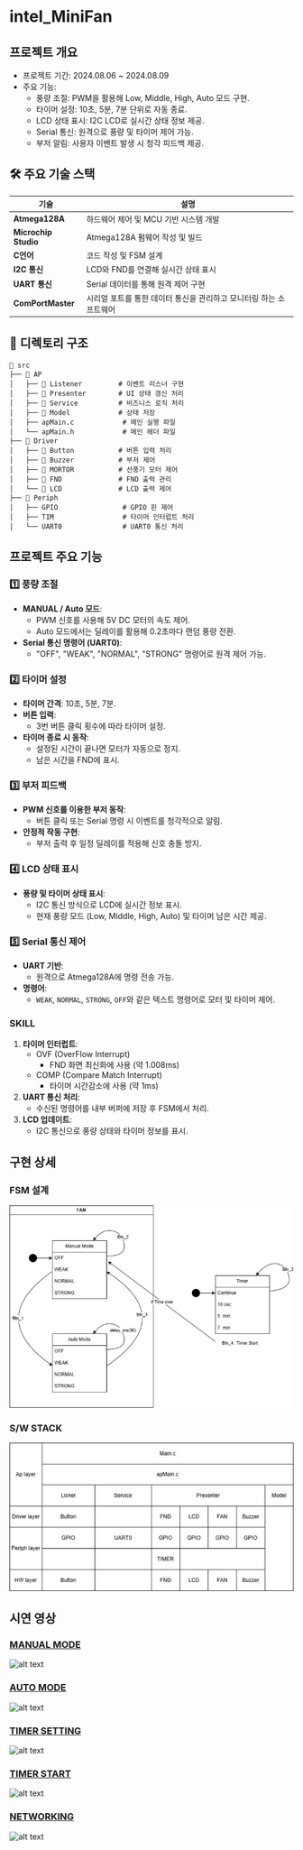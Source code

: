 # **intel_MiniFan**
## **프로젝트 개요**
- 프로젝트 기간: 2024.08.06 ~ 2024.08.09
- 주요 기능:
    - 풍량 조절: PWM을 활용해 Low, Middle, High, Auto 모드 구현.
    - 타이머 설정: 10초, 5분, 7분 단위로 자동 종료.
    - LCD 상태 표시: I2C LCD로 실시간 상태 정보 제공.
    - Serial 통신: 원격으로 풍량 및 타이머 제어 가능.
    - 부저 알림: 사용자 이벤트 발생 시 청각 피드백 제공.
## 🛠️ **주요 기술 스택**
| 기술                 | 설명                                             |
|----------------------|--------------------------------------------------|
| **Atmega128A**       | 하드웨어 제어 및 MCU 기반 시스템 개발             |
| **Microchip Studio** | Atmega128A 펌웨어 작성 및 빌드                    |
| **C언어**            | 코드 작성 및 FSM 설계                            |
| **I2C 통신**         | LCD와 FND를 연결해 실시간 상태 표시               |
| **UART 통신**        | Serial 데이터를 통해 원격 제어 구현               |
| **ComPortMaster**        | 시리얼 포트를 통한 데이터 통신을 관리하고 모니터링 하는 소프트웨어      |

## 📂 **디렉토리 구조**

```plaintext
📁 src
├── 📂 AP
│   ├── 📂 Listener         # 이벤트 리스너 구현
│   ├── 📂 Presenter        # UI 상태 갱신 처리
│   ├── 📂 Service          # 비즈니스 로직 처리
│   ├── 📂 Model            # 상태 저장   
│   ├── apMain.c            # 메인 실행 파일
│   └── apMain.h            # 메인 헤더 파일
├── 📂 Driver
│   ├── 📂 Button           # 버튼 입력 처리
│   ├── 📂 Buzzer           # 부저 제어
│   ├── 📂 MORTOR           # 선풍기 모터 제어
│   ├── 📂 FND              # FND 출력 관리
│   └── 📂 LCD              # LCD 출력 제어
├── 📂 Periph
│   ├── GPIO                # GPIO 핀 제어
│   ├── TIM                 # 타이머 인터럽트 처리
│   └── UART0               # UART0 통신 처리

```

##  **프로젝트 주요 기능**

### 1️⃣ **풍량 조절**
- **MANUAL / Auto 모드**:
  - PWM 신호를 사용해 5V DC 모터의 속도 제어.
  - Auto 모드에서는 딜레이를 활용해 0.2초마다 랜덤 풍량 전환.
- **Serial 통신 명령어 (UART0)**:
  - "OFF", "WEAK", "NORMAL", "STRONG" 명령어로 원격 제어 가능.


### 2️⃣ **타이머 설정**
- **타이머 간격**: 10초, 5분, 7분.
- **버튼 입력**:
  - 3번 버튼 클릭 횟수에 따라 타이머 설정.
- **타이머 종료 시 동작**:
  - 설정된 시간이 끝나면 모터가 자동으로 정지.
  - 남은 시간을 FND에 표시.


### 3️⃣ **부저 피드백**
- **PWM 신호를 이용한 부저 동작**:
  - 버튼 클릭 또는 Serial 명령 시 이벤트를 청각적으로 알림.
- **안정적 작동 구현**:
  - 부저 출력 후 일정 딜레이를 적용해 신호 충돌 방지.


### 4️⃣ **LCD 상태 표시**
- **풍량 및 타이머 상태 표시**:
  - I2C 통신 방식으로 LCD에 실시간 정보 표시.
  - 현재 풍량 모드 (Low, Middle, High, Auto) 및 타이머 남은 시간 제공.


### 5️⃣ **Serial 통신 제어**
- **UART 기반**:
  - 원격으로 Atmega128A에 명령 전송 가능.
- **명령어**:
  - `WEAK`, `NORMAL`, `STRONG`, `OFF`와 같은 텍스트 명령어로 모터 및 타이머 제어.
 
###  **SKILL**
1. **타이머 인터럽트**:
   - OVF (OverFlow Interrupt)
     - FND 화면 최신화에 사용 (약 1.008ms)
   - COMP (Compare Match Interrupt)
     - 타이머 시간감소에 사용 (약 1ms) 
2. **UART 통신 처리**:
   - 수신된 명령어를 내부 버퍼에 저장 후 FSM에서 처리.
3. **LCD 업데이트**:
   - I2C 통신으로 풍량 상태와 타이머 정보를 표시.
##  **구현 상세**

###  **FSM 설계**
![alt text](img/MINIFAN_FSM.jpg)

### **S/W STACK**
![alt text](img/SW_stack.jpg)

##  **시연 영상**

### [MANUAL MODE](https://drive.google.com/file/d/1X37EoyOC53tnysK8pTU-ZTfENI0gIBNC/view?usp=drive_link)
![alt text](gif/MANUAL.gif)

### [AUTO MODE](https://drive.google.com/file/d/1KGiZ1KC3k27PbFsKsn3VEPB5IdnZiL4e/view?usp=drive_link)
![alt text](gif/AUTO.gif)

### [TIMER SETTING](https://drive.google.com/file/d/1XGbKD3ZzHhRqEvff3SPEgFYRt7JN2JAB/view?usp=drive_link)
![alt text](gif/REARTIMER.gif)

### [TIMER START](https://drive.google.com/file/d/1ntSNZFDx7lAW5LWSc59XSABkcIeA_7BH/view?usp=drive_link)
![alt text](gif/START.gif)

### [NETWORKING](https://drive.google.com/file/d/1nLT0Tv8iwy4gRQx3rUmE-kOZenSzUh3k/view?usp=drive_link)
![alt text](gif/UART.gif)


